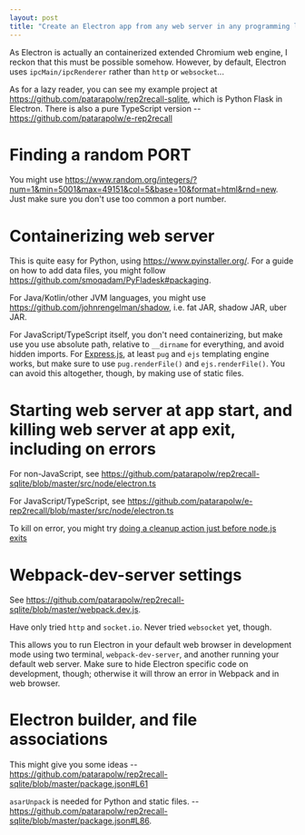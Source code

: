 ```yaml
---
layout: post
title: "Create an Electron app from any web server in any programming language."
---
```


As Electron is actually an containerized extended Chromium web engine, I reckon that this must be possible somehow. However, by default, Electron uses `ipcMain/ipcRenderer` rather than `http` or `websocket`...

As for a lazy reader, you can see my example project at <https://github.com/patarapolw/rep2recall-sqlite>, which is Python Flask in Electron. There is also a pure TypeScript version -- <https://github.com/patarapolw/e-rep2recall>

# Finding a random PORT

You might use <https://www.random.org/integers/?num=1&min=5001&max=49151&col=5&base=10&format=html&rnd=new>. Just make sure you don't use too common a port number.

# Containerizing web server

This is quite easy for Python, using <https://www.pyinstaller.org/>. For a guide on how to add data files, you might follow <https://github.com/smoqadam/PyFladesk#packaging>.

For Java/Kotlin/other JVM languages, you might use <https://github.com/johnrengelman/shadow>, i.e. fat JAR, shadow JAR, uber JAR.

For JavaScript/TypeScript itself, you don't need containerizing, but make use you use absolute path, relative to `__dirname` for everything, and avoid hidden imports. For [Express.js](https://expressjs.com/), at least `pug` and `ejs` templating engine works, but make sure to use `pug.renderFile()` and `ejs.renderFile()`. You can avoid this altogether, though, by making use of static files.

# Starting web server at app start, and killing web server at app exit, including on errors

For non-JavaScript, see <https://github.com/patarapolw/rep2recall-sqlite/blob/master/src/node/electron.ts>

For JavaScript/TypeScript, see <https://github.com/patarapolw/e-rep2recall/blob/master/src/node/electron.ts>

To kill on error, you might try [doing a cleanup action just before node.js exits
](https://stackoverflow.com/questions/14031763/doing-a-cleanup-action-just-before-node-js-exits)

# Webpack-dev-server settings

See <https://github.com/patarapolw/rep2recall-sqlite/blob/master/webpack.dev.js>.

Have only tried `http` and `socket.io`. Never tried `websocket` yet, though.

This allows you to run Electron in your default web browser in development mode using two terminal, `webpack-dev-server`, and another running your default web server. Make sure to hide Electron specific code on development, though; otherwise it will throw an error in Webpack and in web browser.

# Electron builder, and file associations

This might give you some ideas -- <https://github.com/patarapolw/rep2recall-sqlite/blob/master/package.json#L61>

`asarUnpack` is needed for Python and static files. -- <https://github.com/patarapolw/rep2recall-sqlite/blob/master/package.json#L86>.
